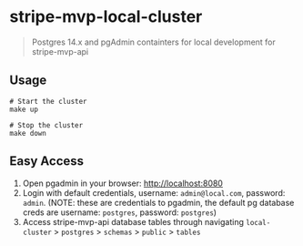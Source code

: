 # stripe-mvp-local-cluster

> Postgres 14.x and pgAdmin containters for local development for stripe-mvp-api


## Usage

```shell
# Start the cluster
make up

# Stop the cluster
make down
```

## Easy Access
1. Open pgadmin in your browser: [http://localhost:8080](http://localhost:8080)
2. Login with default credentials, username: `admin@local.com`, password: `admin`. (NOTE: these are credentials to pgadmin, the default pg database creds are username: `postgres`, password: `postgres`)
3. Access stripe-mvp-api database tables through navigating `local-cluster` > `postgres` > `schemas` > `public` > `tables`



  
